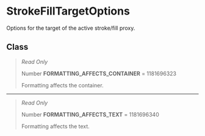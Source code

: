 # StrokeFillTargetOptions
Options for the target of the active stroke/fill proxy.

## Class
> *Read Only* 
> 
> Number **FORMATTING_AFFECTS_CONTAINER** = 1181696323
> 
> Formatting affects the container.
*** 
> *Read Only* 
> 
> Number **FORMATTING_AFFECTS_TEXT** = 1181696340
> 
> Formatting affects the text.

